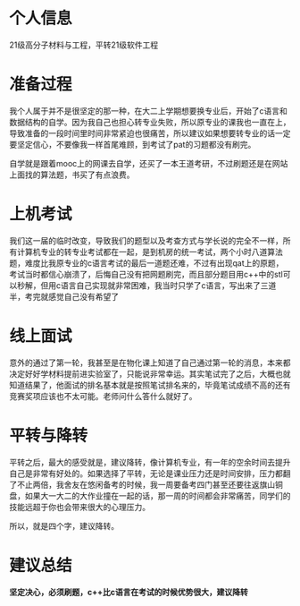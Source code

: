 # 个人信息

21级高分子材料与工程，平转21级软件工程

# 准备过程

我个人属于并不是很坚定的那一种，在大二上学期想要换专业后，开始了c语言和数据结构的自学。因为我自己也担心转专业失败，所以原专业的课我也一直在上，导致准备的一段时间里时间非常紧迫也很痛苦，所以建议如果想要转专业的话一定要坚定信心，不要像我一样首尾难顾，到考试了pat的习题都没有刷完。

自学就是跟着mooc上的网课去自学，还买了一本王道考研，不过刷题还是在网站上面找的算法题，书买了有点浪费。

# 上机考试

我们这一届的临时改变，导致我们的题型以及考查方式与学长说的完全不一样，所有计算机专业的转专业考试都在一起，是到机房的统一考试，两个小时八道算法题，难度比我原专业的c语言考试的最后一道题还难，不过有出现qat上的原题，考试当时都信心崩溃了，后悔自己没有把网题刷完，而且部分题目用c++中的stl可以秒解，但用c语言自己实现就非常困难，我当时只学了c语言，写出来了三道半，考完就感觉自己没有希望了

# 线上面试

意外的通过了第一轮，我甚至是在物化课上知道了自己通过第一轮的消息，本来都决定好好学材料提前进实验室了，只能说非常幸运。其实笔试完了之后，大概也就知道结果了，他面试的排名基本就是按照笔试排名来的，毕竟笔试成绩不高的还有竞赛奖项应该也不太可能。老师问什么答什么就好了。

# 平转与降转

平转之后，最大的感受就是，建议降转，像计算机专业，有一年的空余时间去提升自己是非常有好处的。如果选择了平转，无论是课业压力还是时间安排，压力都翻了不止两倍，我舍友在悠闲备考的时候，我一周要备考四门甚至还要往返旗山铜盘，如果大一大二的大作业撞在一起的话，那一周的时间都会非常痛苦，同学们的技能远超于你也会带来很大的心理压力。

所以，就是四个字，建议降转。

# 建议总结

**坚定决心，必须刷题，c++比c语言在考试的时候优势很大，建议降转**